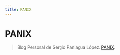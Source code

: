 ```yaml
---
title: PANIX
---
```


# PANIX

> Blog Personal de Sergio Paniagua López. [PANIX](https://github.com/sergiopani).

